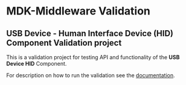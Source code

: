 # MDK-Middleware Validation

## USB Device - Human Interface Device (HID) Component Validation project

This is a validation project for testing API and functionality of the **USB Device HID** Component.

For description on how to run the validation see the [documentation](../../../../README.md#build-the-validation-project).
